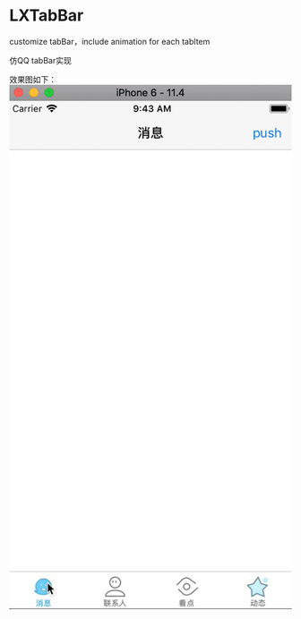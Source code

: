 # LXTabBar
customize tabBar，include animation for each tabItem

仿QQ tabBar实现

效果图如下：
  ![image](https://github.com/liuxinxiaoyue/LXTabBar/blob/master/Snapshot/snap.gif)
